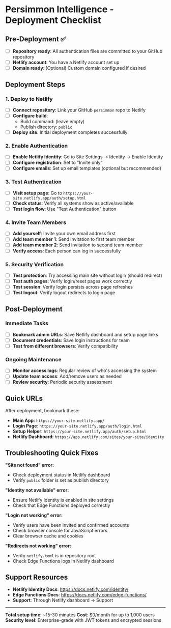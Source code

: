 # Persimmon Intelligence - Deployment Checklist

## Pre-Deployment ✅

- [ ] **Repository ready**: All authentication files are committed to your GitHub repository
- [ ] **Netlify account**: You have a Netlify account set up
- [ ] **Domain ready**: (Optional) Custom domain configured if desired

## Deployment Steps

### 1. Deploy to Netlify

- [ ] **Connect repository**: Link your GitHub `persimmon` repo to Netlify
- [ ] **Configure build**:
  - Build command: (leave empty)
  - Publish directory: `public`
- [ ] **Deploy site**: Initial deployment completes successfully

### 2. Enable Authentication

- [ ] **Enable Netlify Identity**: Go to Site Settings → Identity → Enable Identity
- [ ] **Configure registration**: Set to "Invite only"
- [ ] **Configure emails**: Set up email templates (optional but recommended)

### 3. Test Authentication

- [ ] **Visit setup page**: Go to `https://your-site.netlify.app/auth/setup.html`
- [ ] **Check status**: Verify all systems show as active/available
- [ ] **Test login flow**: Use "Test Authentication" button

### 4. Invite Team Members

- [ ] **Add yourself**: Invite your own email address first
- [ ] **Add team member 1**: Send invitation to first team member
- [ ] **Add team member 2**: Send invitation to second team member
- [ ] **Verify access**: Each person can log in successfully

### 5. Security Verification

- [ ] **Test protection**: Try accessing main site without login (should redirect)
- [ ] **Test auth pages**: Verify login/reset pages work correctly
- [ ] **Test session**: Verify login persists across page refreshes
- [ ] **Test logout**: Verify logout redirects to login page

## Post-Deployment

### Immediate Tasks

- [ ] **Bookmark admin URLs**: Save Netlify dashboard and setup page links
- [ ] **Document credentials**: Save login instructions for team
- [ ] **Test from different browsers**: Verify compatibility

### Ongoing Maintenance

- [ ] **Monitor access logs**: Regular review of who's accessing the system
- [ ] **Update team access**: Add/remove users as needed
- [ ] **Review security**: Periodic security assessment

## Quick URLs

After deployment, bookmark these:

- **Main App**: `https://your-site.netlify.app/`
- **Login Page**: `https://your-site.netlify.app/auth/login.html`
- **Setup Helper**: `https://your-site.netlify.app/auth/setup.html`
- **Netlify Dashboard**: `https://app.netlify.com/sites/your-site/identity`

## Troubleshooting Quick Fixes

**"Site not found" error:**

- Check deployment status in Netlify dashboard
- Verify `public` folder is set as publish directory

**"Identity not available" error:**

- Ensure Netlify Identity is enabled in site settings
- Check that Edge Functions deployed correctly

**"Login not working" error:**

- Verify users have been invited and confirmed accounts
- Check browser console for JavaScript errors
- Clear browser cache and cookies

**"Redirects not working" error:**

- Verify `netlify.toml` is in repository root
- Check Edge Functions logs in Netlify dashboard

## Support Resources

- **Netlify Identity Docs**: https://docs.netlify.com/identity/
- **Edge Functions Docs**: https://docs.netlify.com/edge-functions/
- **Support**: Through Netlify dashboard → Support

---

**Total setup time**: ~15-30 minutes
**Cost**: $0/month for up to 1,000 users
**Security level**: Enterprise-grade with JWT tokens and encrypted sessions
